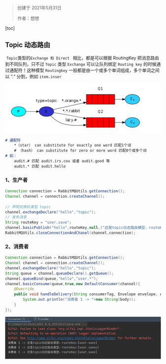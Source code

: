 > 创建于 2021年5月31日
>
> 作者：想想

[toc]

## Topic 动态路由



​		`Topic`类型的`Exchange 和 Direct ` 相比，都是可以根据 RoutingKey 把消息路由到不同队列，只不过 `Topic` 类型 `Exchange` 可以让队列绑定 `Routing key` 的时候通过通配符！这种模型 `Routingkey` 一般都是由一个或多个单词组成，多个单词之间以 ”.“ 分割，例如 `item.inser`

![image-20210531202702905](images/image-20210531202702905.png)

```markdown
# 通配符
	*（star） can substitute for exactly one word 匹配1个词
	# （hash） can substitute for zero or more word 匹配0个或多个词
# 如：
	audit.# 匹配 audit.irs.cou 或者 audit.good 等
	audit.* 匹配 audit.hello
```



### 1、生产者

```java
Connection connection = RabbitMQUtils.getConnection();
Channel channel = connection.createChannel();

// 声明交换机类型 topic
channel.exchangeDeclare("hello","topic");
// 发布消息
String routeKey = "user.save";
channel.basicPublish("hello",routeKey,null,("这是topic动态路由模型，routeKey:["+routeKey+"]").getBytes());
RabbitMQUtils.closeConnectionAndChanel(channel,connection);
```

### 2、消费者

```java
Connection connection = RabbitMQUtils.getConnection();
Channel channel = connection.createChannel();
channel.exchangeDeclare("hello","topic");
String queue = channel.queueDeclare().getQueue();
channel.queueBind(queue,"hello","user.*");
channel.basicConsume(queue,true,new DefaultConsumer(channel){
    @Override
    public void handleDelivery(String consumerTag, Envelope envelope, AMQP.BasicProperties properties, byte[] body) throws IOException {
        System.out.println("消费者 1 -> "+new String(body));
    }
});
```

<img src="images/image-20210531210053128.png" alt="image-20210531210053128" style="zoom: 80%;" />